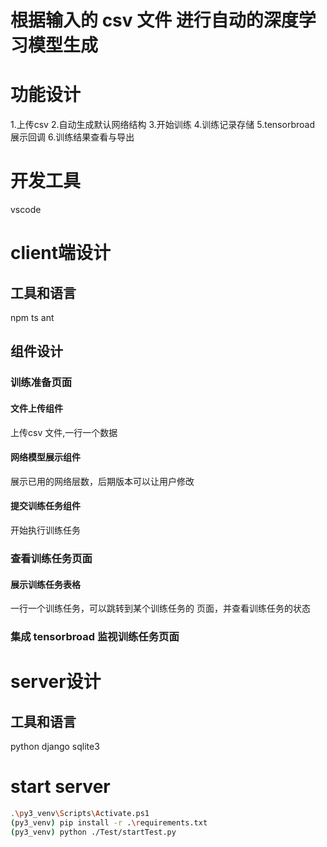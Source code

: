 # 根据输入的 csv 文件 进行自动的深度学习模型生成

# 功能设计

1.上传csv
2.自动生成默认网络结构
3.开始训练
4.训练记录存储
5.tensorbroad 展示回调
6.训练结果查看与导出

# 开发工具
vscode

# client端设计
## 工具和语言
npm
ts
ant

## 组件设计
### 训练准备页面
#### 文件上传组件
上传csv 文件,一行一个数据

#### 网络模型展示组件
展示已用的网络层数，后期版本可以让用户修改


#### 提交训练任务组件
开始执行训练任务

### 查看训练任务页面
#### 展示训练任务表格
一行一个训练任务，可以跳转到某个训练任务的 页面，并查看训练任务的状态


### 集成 tensorbroad 监视训练任务页面



# server设计
## 工具和语言

python
django
sqlite3

# start server
```bash
.\py3_venv\Scripts\Activate.ps1
(py3_venv) pip install -r .\requirements.txt
(py3_venv) python ./Test/startTest.py
```
